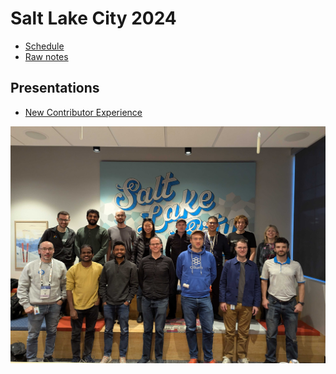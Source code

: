 # Salt Lake City 2024 

* [Schedule](https://docs.google.com/document/d/1lP9Lpcxinb3QnQ5Mfe3pDVEDWg9vDl_wEmE3IZP-ls4/edit?usp=sharing)
* [Raw notes](https://docs.google.com/document/d/10CfirzQsA0Ze-l216NYbuVuhWcC0-hXagCv7BtXK4_M/)

## Presentations

* [New Contributor Experience](https://docs.google.com/presentation/d/1CCzI7rR3rgN5XmeapW29-lqauHDXkcIReJ_2D9XwTSY/edit#slide=id.p)

![Group photo](./PXL_20241112_001646270.jpg)
